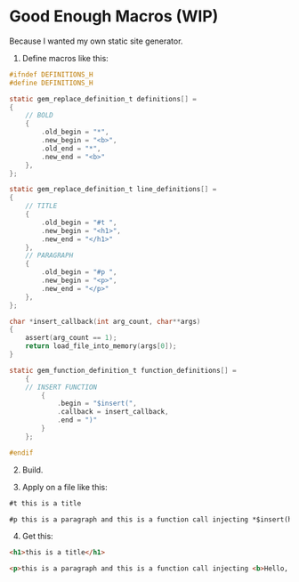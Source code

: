 # Good Enough Macros (WIP)
Because I wanted my own static site generator. 

1. Define macros like this:

```c
#ifndef DEFINITIONS_H
#define DEFINITIONS_H

static gem_replace_definition_t definitions[] = 
{
    // BOLD
    {
        .old_begin = "*",
        .new_begin = "<b>",
        .old_end = "*",
        .new_end = "<b>"
    },
};

static gem_replace_definition_t line_definitions[] = 
{
    // TITLE
    {
        .old_begin = "#t ",
        .new_begin = "<h1>",
        .new_end = "</h1>"
    },
    // PARAGRAPH
    {
        .old_begin = "#p ",
        .new_begin = "<p>",
        .new_end = "</p>"
    },
};

char *insert_callback(int arg_count, char**args)
{
    assert(arg_count == 1);
    return load_file_into_memory(args[0]);
}

static gem_function_definition_t function_definitions[] = 
    {
    // INSERT FUNCTION
        {
            .begin = "$insert(",
            .callback = insert_callback,
            .end = ")"
        }
    };

#endif
```

2. Build.

3. Apply on a file like this:

```md
#t this is a title

#p this is a paragraph and this is a function call injecting *$insert(hello_world.gem)*.
```

4. Get this:

```html
<h1>this is a title</h1>

<p>this is a paragraph and this is a function call injecting <b>Hello, World!</b>.</p>
```
